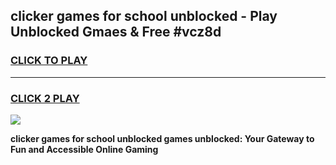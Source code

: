 
## clicker games for school unblocked - Play Unblocked Gmaes & Free #vcz8d
<h3>
<a href="https://premium.freeplayer.one?title=clicker_games_for_school_unblocked&ref=03M">CLICK TO PLAY</a></h3>
<hr>

<h3>
<a href="https://premium.freeplayer.one?title=clicker_games_for_school_unblocked&ref=03M">CLICK 2 PLAY</a>
  
</h3>

<a href="https://premium.freeplayer.one?title=clicker_games_for_school_unblocked&ref=03M"><img src="https://clearcache.store/games.png"></a>


**clicker games for school unblocked games unblocked: Your Gateway to Fun and Accessible Online Gaming**
